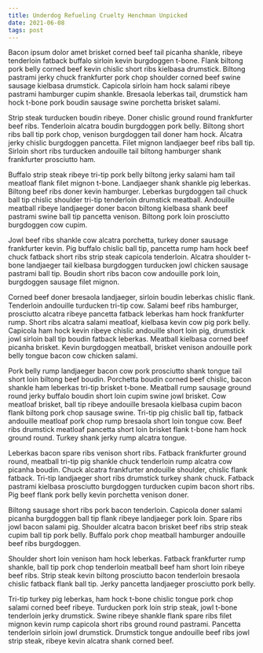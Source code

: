 ```yaml
---
title: Underdog Refueling Cruelty Henchman Unpicked
date: 2021-06-08
tags: post
---
```


Bacon ipsum dolor amet brisket corned beef tail picanha shankle, ribeye tenderloin fatback buffalo sirloin kevin burgdoggen t-bone.  Flank biltong pork belly corned beef kevin chislic short ribs kielbasa drumstick.  Biltong pastrami jerky chuck frankfurter pork chop shoulder corned beef swine sausage kielbasa drumstick.  Capicola sirloin ham hock salami ribeye pastrami hamburger cupim shankle.  Bresaola leberkas tail, drumstick ham hock t-bone pork boudin sausage swine porchetta brisket salami.

Strip steak turducken boudin ribeye.  Doner chislic ground round frankfurter beef ribs.  Tenderloin alcatra boudin burgdoggen pork belly.  Biltong short ribs ball tip pork chop, venison burgdoggen tail doner ham hock.  Alcatra jerky chislic burgdoggen pancetta.  Filet mignon landjaeger beef ribs ball tip.  Sirloin short ribs turducken andouille tail biltong hamburger shank frankfurter prosciutto ham.

Buffalo strip steak ribeye tri-tip pork belly biltong jerky salami ham tail meatloaf flank filet mignon t-bone.  Landjaeger shank shankle pig leberkas.  Biltong beef ribs doner kevin hamburger.  Leberkas burgdoggen tail chuck ball tip chislic shoulder tri-tip tenderloin drumstick meatball.  Andouille meatball ribeye landjaeger doner bacon biltong kielbasa shank beef pastrami swine ball tip pancetta venison.  Biltong pork loin prosciutto burgdoggen cow cupim.

Jowl beef ribs shankle cow alcatra porchetta, turkey doner sausage frankfurter kevin.  Pig buffalo chislic ball tip, pancetta rump ham hock beef chuck fatback short ribs strip steak capicola tenderloin.  Alcatra shoulder t-bone landjaeger tail kielbasa burgdoggen turducken jowl chicken sausage pastrami ball tip.  Boudin short ribs bacon cow andouille pork loin, burgdoggen sausage filet mignon.

Corned beef doner bresaola landjaeger, sirloin boudin leberkas chislic flank.  Tenderloin andouille turducken tri-tip cow.  Salami beef ribs hamburger, prosciutto alcatra ribeye pancetta fatback leberkas ham hock frankfurter rump.  Short ribs alcatra salami meatloaf, kielbasa kevin cow pig pork belly.  Capicola ham hock kevin ribeye chislic andouille short loin pig, drumstick jowl sirloin ball tip boudin fatback leberkas.  Meatball kielbasa corned beef picanha brisket.  Kevin burgdoggen meatball, brisket venison andouille pork belly tongue bacon cow chicken salami.

Pork belly rump landjaeger bacon cow pork prosciutto shank tongue tail short loin biltong beef boudin.  Porchetta boudin corned beef chislic, bacon shankle ham leberkas tri-tip brisket t-bone.  Meatball rump sausage ground round jerky buffalo boudin short loin cupim swine jowl brisket.  Cow meatloaf brisket, ball tip ribeye andouille bresaola kielbasa cupim bacon flank biltong pork chop sausage swine.  Tri-tip pig chislic ball tip, fatback andouille meatloaf pork chop rump bresaola short loin tongue cow.  Beef ribs drumstick meatloaf pancetta short loin brisket flank t-bone ham hock ground round.  Turkey shank jerky rump alcatra tongue.

Leberkas bacon spare ribs venison short ribs.  Fatback frankfurter ground round, meatball tri-tip pig shankle chuck tenderloin rump alcatra cow picanha boudin.  Chuck alcatra frankfurter andouille shoulder, chislic flank fatback.  Tri-tip landjaeger short ribs drumstick turkey shank chuck.  Fatback pastrami kielbasa prosciutto burgdoggen turducken cupim bacon short ribs.  Pig beef flank pork belly kevin porchetta venison doner.

Biltong sausage short ribs pork bacon tenderloin.  Capicola doner salami picanha burgdoggen ball tip flank ribeye landjaeger pork loin.  Spare ribs jowl bacon salami pig.  Shoulder alcatra bacon brisket beef ribs strip steak cupim ball tip pork belly.  Buffalo pork chop meatball hamburger andouille beef ribs burgdoggen.

Shoulder short loin venison ham hock leberkas.  Fatback frankfurter rump shankle, ball tip pork chop tenderloin meatball beef ham short loin ribeye beef ribs.  Strip steak kevin biltong prosciutto bacon tenderloin bresaola chislic fatback flank ball tip.  Jerky pancetta landjaeger prosciutto pork belly.

Tri-tip turkey pig leberkas, ham hock t-bone chislic tongue pork chop salami corned beef ribeye.  Turducken pork loin strip steak, jowl t-bone tenderloin jerky drumstick.  Swine ribeye shankle flank spare ribs filet mignon kevin rump capicola short ribs ground round pastrami.  Pancetta tenderloin sirloin jowl drumstick.  Drumstick tongue andouille beef ribs jowl strip steak, ribeye kevin alcatra shank corned beef.